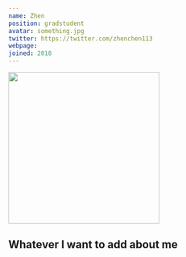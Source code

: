 ```yaml
---
name: Zhen
position: gradstudent
avatar: something.jpg
twitter: https://twitter.com/zhenchen113
webpage:
joined: 2018
---
```


<img width="300" src="{{site.baseurl}}/images/people/{{page.avatar}}" data-action="zoom">

## Whatever I want to add about me

